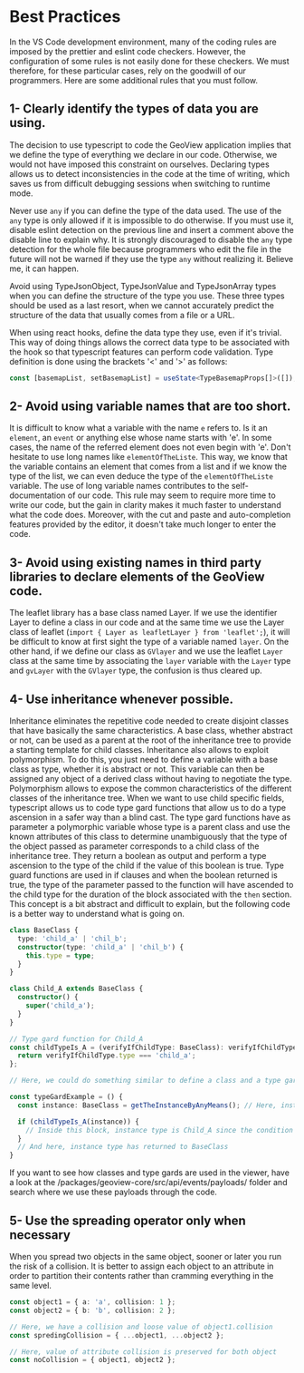 # Best Practices #
In the VS Code development environment, many of the coding rules are imposed by the prettier and eslint code checkers. However, the
configuration of some rules is not easily done for these checkers. We must therefore, for these particular cases, rely on the
goodwill of our programmers. Here are some additional rules that you must follow.

## 1- Clearly identify the types of data you are using. ##

The decision to use typescript to code the GeoView application implies that we define the type of everything we declare in our
code. Otherwise, we would not have imposed this constraint on ourselves. Declaring types allows us to detect inconsistencies
in the code at the time of writing, which saves us from difficult debugging sessions when switching to runtime mode.

Never use `any` if you can define the type of the data used. The use of the `any` type is only allowed if it is impossible
to do otherwise. If you must use it, disable eslint detection on the previous line and insert a comment above the disable line
to explain why. It is strongly discouraged to disable the `any` type detection for the whole file because programmers who edit
the file in the future will not be warned if they use the type `any` without realizing it. Believe me, it can happen.

Avoid using TypeJsonObject, TypeJsonValue and TypeJsonArray types when you can define the structure of the type you use. These
three types should be used as a last resort, when we cannot accurately predict the structure of the data that usually comes
from a file or a URL.

When using react hooks, define the data type they use, even if it's trivial. This way of doing things allows the correct data
type to be associated with the hook so that typescript features can perform code validation. Type definition is done using the
brackets '<' and '>' as follows:

```ts
const [basemapList, setBasemapList] = useState<TypeBasemapProps[]>([]);
```

## 2- Avoid using variable names that are too short. ##

It is difficult to know what a variable with the name `e` refers to. Is it an `element`, an `event` or anything else whose name starts
with 'e'. In some cases, the name of the referred element does not even begin with 'e'. Don't hesitate to use long names like
`elementOfTheListe`. This way, we know that the variable contains an element that comes from a list and if we know the type of the
list, we can even deduce the type of the `elementOfTheListe` variable. The use of long variable names contributes to the
self-documentation of our code. This rule may seem to require more time to write our code, but the gain in clarity makes it much
faster to understand what the code does. Moreover, with the cut and paste and auto-completion features provided by the editor,
it doesn't take much longer to enter the code.

## 3- Avoid using existing names in third party libraries to declare elements of the GeoView code. ##

The leaflet library has a base class named Layer. If we use the identifier Layer to define a class in our code and at the same
time we use the Layer class of leaflet (`import { Layer as leafletLayer } from 'leaflet';`), it will be difficult to know at first
sight the type of a variable named `layer`. On the other hand, if we define our class as `GVlayer` and we use the leaflet `Layer` class
at the same time by associating the `layer` variable with the `Layer` type and `gvLayer` with the `GVlayer` type, the confusion is thus
cleared up.

## 4- Use inheritance whenever possible. ##

Inheritance eliminates the repetitive code needed to create disjoint classes that have basically the same characteristics. A base
class, whether abstract or not, can be used as a parent at the root of the inheritance tree to provide a starting template for child
classes. Inheritance also allows to exploit polymorphism. To do this, you just need to define a variable with a base class as type,
whether it is abstract or not. This variable can then be assigned any object of a derived class without having to negotiate the type.
Polymorphism allows to expose the common characteristics of the different classes of the inheritance tree. When we want to use child
specific fields, typescript allows us to code type gard functions that allow us to do a type ascension in a safer way than a blind
cast. The type gard functions have as parameter a polymorphic variable whose type is a parent class and use the known attributes of
this class to determine unambiguously that the type of the object passed as parameter corresponds to a child class of the inheritance
tree. They return a boolean as output and perform a type ascension to the type of the child if the value of this boolean is true.
Type guard functions are used in if clauses and when the boolean returned is true, the type of the parameter passed to the function
will have ascended to the child type for the duration of the block associated with the `then` section. This concept is a bit abstract
and difficult to explain, but the following code is a better way to understand what is going on.

```ts
class BaseClass {
  type: 'child_a' | 'chil_b';
  constructor(type: 'child_a' | 'chil_b') {
    this.type = type;
  }
}

class Child_A extends BaseClass {
  constructor() {
    super('child_a');
  }
}

// Type gard function for Child_A
const childTypeIs_A = (verifyIfChildType: BaseClass): verifyIfChildType is Child_A => {
  return verifyIfChildType.type === 'child_a';
};

// Here, we could do something similar to define a class and a type gard for child_b

const typeGardExample = () {
  const instance: BaseClass = getTheInstanceByAnyMeans(); // Here, instance type is BaseClass

  if (childTypeIs_A(instance)) {
    // Inside this block, instance type is Child_A since the condition is true
  }
  // And here, instance type has returned to BaseClass
}
```

If you want to see how classes and type gards are used in the viewer, have a look at the
/packages/geoview-core/src/api/events/payloads/ folder and search where we use these payloads through the code.


## 5- Use the spreading operator only when necessary ##

When you spread two objects in the same object, sooner or later you run the risk of a collision. It is better to assign each
object to an attribute in order to partition their contents rather than cramming everything in the same level.

```ts
const object1 = { a: 'a', collision: 1 };
const object2 = { b: 'b', collision: 2 };

// Here, we have a collision and loose value of object1.collision
const spredingCollision = { ...object1, ...object2 };

// Here, value of attribute collision is preserved for both object
const noCollision = { object1, object2 };
```

